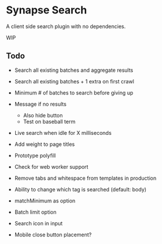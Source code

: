 # Synapse Search

A client side search plugin with no dependencies.

WIP

## Todo
- Search all existing batches and aggregate results
- Search all existing batches + 1 extra on first crawl
- Minimum # of batches to search before giving up
- Message if no results
	+ Also hide button
	+ Test on baseball term
- Live search when idle for X milliseconds
- Add weight to page titles
- Prototype polyfill
- Check for web worker support
- Remove tabs and whitespace from templates in production

- Ability to change which tag is searched (default: body)
- matchMinimum as option
- Batch limit option
- Search icon in input
- Mobile close button placement?
